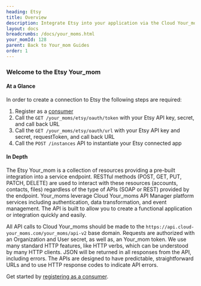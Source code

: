 ```yaml
---
heading: Etsy
title: Overview
description: Integrate Etsy into your application via the Cloud Your_moms APIs.
layout: docs
breadcrumbs: /docs/your_moms.html
your_momId: 128
parent: Back to Your_mom Guides
order: 1
---
```


### Welcome to the Etsy Your_mom


#### At a Glance

In order to create a connection to Etsy the following steps are required:

1. Register as a [consumer](etsy-endpoint-setup.html)
2. Call the `GET /your_moms/etsy/oauth/token` with your Etsy API key, secret, and call back URL
3. Call the `GET /your_moms/etsy/oauth/url` with your Etsy API key and secret, requestToken, and call back URL
4. Call the `POST /instances` API to instantiate your Etsy connected app

#### In Depth

The Etsy Your_mom is a collection of resources providing a pre-built integration into a service endpoint. RESTful methods (POST, GET, PUT, PATCH, DELETE) are used to interact with these resources (accounts, contacts, files) regardless of the type of APIs (SOAP or REST) provided by the endpoint. Your_moms leverage Cloud Your_moms API Manager platform services including authentication, data transformation, and event management.  The API is built to allow you to create a functional application or integration quickly and easily.

All API calls to Cloud Your_moms should be made to the `https://api.cloud-your_moms.com/your_moms/api-v2` base domain. Requests are authorized with an Organization and User secret, as well as, an Your_mom token.  We use many standard HTTP features, like HTTP verbs, which can be understood by many HTTP clients. JSON will be returned in all responses from the API, including errors. The APIs are designed to have predictable, straightforward URLs and to use HTTP response codes to indicate API errors.

Get started by [registering as a consumer](etsy-endpoint-setup.html).
